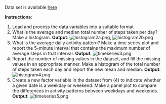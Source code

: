 Data set is available [here](https://d396qusza40orc.cloudfront.net/repdata%2Fdata%2Factivity.zip)

**Instructions**:

1. Load and process the data variables into a suitable format
2. What is the average and median total number of steps taken per day? Make a histogram. **Output**: ![histogram2a.png](https://github.com/shngli/Data-Analysis-R/blob/master/Daily%20activity%20monitoring/histogram2a.png), ![histogram2b.png](https://github.com/shngli/Data-Analysis-R/blob/master/Daily%20activity%20monitoring/histogram2b.png)
3. What is the average daily activity pattern? Make a time series plot and report the 5-minute interval that contains the maximum number of average steps in that interval. **Output**: ![timeseries3.png](https://github.com/shngli/Data-Analysis-R/blob/master/Daily%20activity%20monitoring/timeseries3.png)
4. Report the number of missing values in the dataset, and fill the missing values in an appropriate manner. Make a histogram of the total number of steps taken each day and report the new mean and median. **Output**: ![histogram4.png](https://github.com/shngli/Data-Analysis-R/blob/master/Daily%20activity%20monitoring/histogram4.png)
5. Create a new factor variable in the dataset from (4) to indicate whether a given date is a weekday or weekend. Make a panel plot to compare the differences in activity patterns between weekdays and weekends. **Output**: ![timeseries5.png](https://github.com/shngli/Data-Analysis-R/blob/master/Daily%20activity%20monitoring/timeseries5.png)
